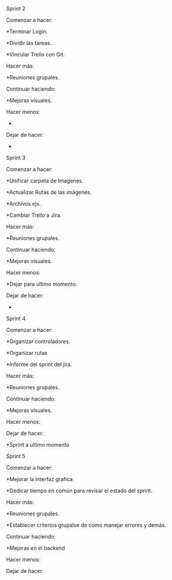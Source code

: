 Sprint 2

Comenzar a hacer: 

*Terminar Login.

*Dividir las tareas.

*Vincular Trello con Git.


Hacer más:

*Reuniones grupales.

Continuar haciendo:

*Mejoras visuales.

Hacer menos:

*

Dejar de hacer:

*



Sprint 3


Comenzar a hacer: 

*Unificar carpeta de Imagenes.

*Actualizar Rutas de las imágenes.

*Archivos ejs.

*Cambiar Trello a Jira.


Hacer más:

*Reuniones grupales.

Continuar haciendo:

*Mejoras visuales.

Hacer menos:

*Dejar para último momento.

Dejar de hacer:

*


Sprint 4

Comenzar a hacer:

*Organizar controladores.

*Organizar rutas

*Informe del sprint del jira.

Hacer más:

*Reuniones grupales.

Continuar haciendo:

*Mejoras visuales.

Hacer menos:

Dejar de hacer:

*Sprint a ultimo momento


Sprint 5

Comenzar a hacer:

*Mejorar la interfaz grafica

*Dedicar tiempo en común para revisar el estado del sprint.

Hacer más:

*Reuniones grupales.

*Establecer criterios grupalse de como manejar errores y demás.

Continuar haciendo:

*Mejoras en el backend

Hacer menos:

Dejar de hacer:

